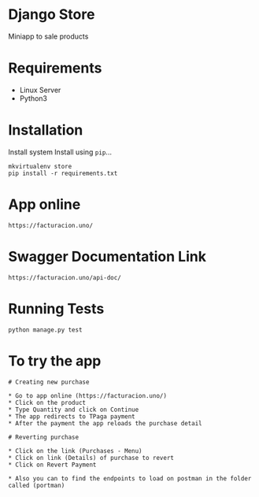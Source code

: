 # Django Store

Miniapp to sale products

# Requirements

* Linux Server
* Python3

# Installation

Install system
Install using `pip`...

    mkvirtualenv store
    pip install -r requirements.txt

# App online

    https://facturacion.uno/

# Swagger Documentation Link

    https://facturacion.uno/api-doc/


# Running Tests

    python manage.py test

# To try the app

    # Creating new purchase    

    * Go to app online (https://facturacion.uno/)
    * Click on the product
    * Type Quantity and click on Continue
    * The app redirects to TPaga payment
    * After the payment the app reloads the purchase detail

    # Reverting purchase

    * Click on the link (Purchases - Menu)
    * Click on link (Details) of purchase to revert
    * Click on Revert Payment 

    * Also you can to find the endpoints to load on postman in the folder called (portman)
